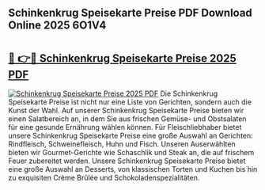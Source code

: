 ## Schinkenkrug Speisekarte Preise PDF Download Online 2025 6O1V4

# <h2><a href="http://gc6vh0.nevu.top/?p=Schinkenkrug+Speisekarte+Preise">🔗 👉🔴 Schinkenkrug Speisekarte Preise 2025 PDF</a></h2>

[![Schinkenkrug Speisekarte Preise 2025 PDF](https://i.imgur.com/dBaPXMq.png)](http://gc6vh0.nevu.top/?p=Schinkenkrug+Speisekarte+Preise)
Die Schinkenkrug Speisekarte Preise ist nicht nur eine Liste von Gerichten, sondern auch die Kunst der Wahl. Auf unserer Schinkenkrug Speisekarte Preise bieten wir einen Salatbereich an, in dem Sie aus frischen Gemüse- und Obstsalaten für eine gesunde Ernährung wählen können. Für Fleischliebhaber bietet unsere Schinkenkrug Speisekarte Preise eine große Auswahl an Gerichten: Rindfleisch, Schweinefleisch, Huhn und Fisch. Unseren Auserwählten bieten wir Gourmet-Gerichte wie Schaschlik und Steak an, die auf frischem Feuer zubereitet werden. Unsere Schinkenkrug Speisekarte Preise bietet eine große Auswahl an Desserts, von klassischen Torten und Kuchen bis hin zu exquisiten Crème Brûlée und Schokoladenspezialitäten.
